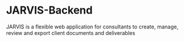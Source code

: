 # JARVIS-Backend
JARVIS is a flexible web application for consultants to create, manage, review and export client documents and deliverables
